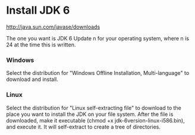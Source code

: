 # Install JDK 6 #

http://java.sun.com/javase/downloads

The one you want is JDK 6 Update n for your operating system, where n is 24 at the time this is written.

### Windows ###

Select the distribution for "Windows Offline Installation, Multi-language" to download and install.

### Linux ###

Select the distribution for "Linux self-extracting file" to download to the place you want to install the JDK on your file system. After the file is downloaded, make it executable (chmod +x jdk-6version-linux-i586.bin), and execute it. It will self-extract to create a tree of directories.